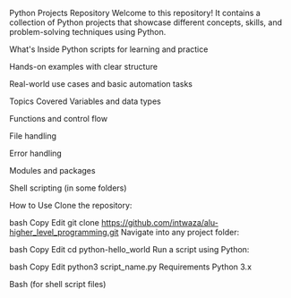 Python Projects Repository
Welcome to this repository! It contains a collection of Python projects that showcase different concepts, skills, and problem-solving techniques using Python.

What's Inside
Python scripts for learning and practice

Hands-on examples with clear structure

Real-world use cases and basic automation tasks

Topics Covered
Variables and data types

Functions and control flow

File handling

Error handling

Modules and packages

Shell scripting (in some folders)

How to Use
Clone the repository:

bash
Copy
Edit
git clone https://github.com/intwaza/alu-higher_level_programming.git
Navigate into any project folder:

bash
Copy
Edit
cd python-hello_world
Run a script using Python:

bash
Copy
Edit
python3 script_name.py
Requirements
Python 3.x

Bash (for shell script files)